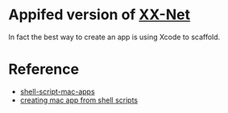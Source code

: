 # Appifed version of [XX-Net](https://github.com/XX-net/XX-Net)

In fact the best way to create an app is using Xcode to scaffold.

# Reference

* [shell-script-mac-apps](https://mathiasbynens.be/notes/shell-script-mac-apps)
* [creating mac app from shell scripts](http://christopher.su/2012/creating-mac-applications-shell-scripts/)